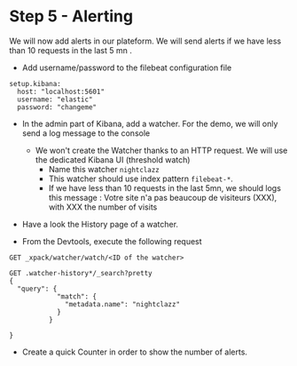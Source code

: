 # Step 5 - Alerting

We will now add alerts in our plateform. We will send alerts if we have less than 10 requests in the last 5 mn .

* Add username/password to the filebeat configuration file

```
setup.kibana:
  host: "localhost:5601"
  username: "elastic"
  password: "changeme"
```

* In the admin part of Kibana, add a watcher. For the demo, we will only send a log message to the console

  * We won't create the Watcher thanks to an HTTP request. We will use the dedicated Kibana UI (threshold watch)
    * Name this watcher `nightclazz`
    * This watcher should use index pattern `filebeat-*`.
    * If we have less than 10 requests in the last 5mn, we should logs this message : Votre site n'a pas beaucoup de visiteurs (XXX), with XXX the number of visits

* Have a look the History page of a watcher.

* From the Devtools, execute the following request

```
GET _xpack/watcher/watch/<ID of the watcher>

GET .watcher-history*/_search?pretty
{
  "query": {
            "match": {
              "metadata.name": "nightclazz"
            }
          }

}
```

* Create a quick Counter in order to show the number of alerts.
